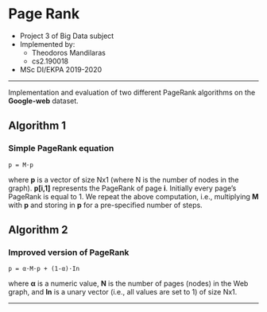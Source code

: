 # Page Rank

- Project 3 of Big Data subject
- Implemented by:
   - Theodoros Mandilaras
   - cs2.190018
- MSc DI/EKPA 2019-2020

---

Implementation and evaluation of two different PageRank algorithms on the **Google-web** dataset.

## Algorithm 1

### Simple PageRank equation

``p = M⋅p``

where **p** is a vector of size Nx1 (where N is the number of nodes in the graph). **p[i,1]** represents the
PageRank of page **i**. Initially every page’s PageRank is equal to 1. We repeat the above computation,
i.e., multiplying **M** with **p** and storing in **p** for a pre-specified number of steps.

## Algorithm 2

### Improved version of PageRank

``p = α⋅M⋅p + (1-α)⋅I​n``

where **α** is a numeric value, **N** is the number of pages (nodes) in the Web graph, and **In**​ is a unary
vector (i.e., all values are set to 1) of size Nx1.

---
